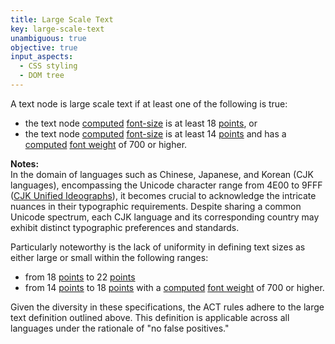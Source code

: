 ```yaml
---
title: Large Scale Text
key: large-scale-text
unambiguous: true
objective: true
input_aspects:
  - CSS styling
  - DOM tree
---
```


A text node is large scale text if at least one of the following is true:

- the text node [computed][] [font-size][] is at least 18 [points](https://www.w3.org/TR/css-values/#pt), or
- the text node [computed][] [font-size][] is at least 14 [points](https://www.w3.org/TR/css-values/#pt) and has a [computed](https://www.w3.org/TR/css-cascade-3/#computed-value) [font weight][] of 700 or higher.


**Notes:**  
In the domain of languages such as Chinese, Japanese, and Korean (CJK languages), encompassing the Unicode character range from 4E00 to 9FFF ([CJK Unified Ideographs](https://unicode.org/charts/PDF/U4E00.pdf)), it becomes crucial to acknowledge the intricate nuances in their typographic requirements. Despite sharing a common Unicode spectrum, each CJK language and its corresponding country may exhibit distinct typographic preferences and standards.

Particularly noteworthy is the lack of uniformity in defining text sizes as either large or small within the following ranges:
- from 18 [points](https://www.w3.org/TR/css-values/#pt) to 22 [points](https://www.w3.org/TR/css-values/#pt)
- from 14 [points](https://www.w3.org/TR/css-values/#pt) to 18 [points](https://www.w3.org/TR/css-values/#pt) with a [computed](https://www.w3.org/TR/css-cascade-3/#computed-value) [font weight][] of 700 or higher.

Given the diversity in these specifications, the ACT rules adhere to the large text definition outlined above. This definition is applicable across all languages under the rationale of "no false positives."


[computed]: https://www.w3.org/TR/css-cascade-3/#computed-value
[font-size]: https://www.w3.org/TR/css-fonts-3/#propdef-font-size
[points]: https://www.w3.org/TR/css-values/#pt
[font weight]: https://www.w3.org/TR/css-fonts-3/#font-weight-prop
